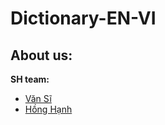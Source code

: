 # Dictionary-EN-VI


## About us:
**SH team:**
- [Văn Sĩ](https://github.com/vansi99)
- [Hồng Hạnh](https://github.com/HongHanh120)
